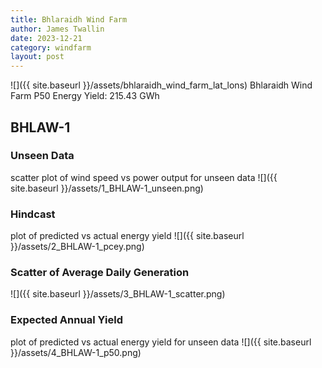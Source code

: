 ```yaml
---
title: Bhlaraidh Wind Farm
author: James Twallin
date: 2023-12-21
category: windfarm
layout: post
---
```

![]({{ site.baseurl }}/assets/bhlaraidh_wind_farm_lat_lons)
Bhlaraidh Wind Farm P50 Energy Yield: 215.43 GWh

BHLAW-1
-------------
### Unseen Data 
scatter plot of wind speed vs power output for unseen data
![]({{ site.baseurl }}/assets/1_BHLAW-1_unseen.png)
### Hindcast 
plot of predicted vs actual energy yield
![]({{ site.baseurl }}/assets/2_BHLAW-1_pcey.png)
### Scatter of Average Daily Generation 

![]({{ site.baseurl }}/assets/3_BHLAW-1_scatter.png)
### Expected Annual Yield 
plot of predicted vs actual energy yield for unseen data
![]({{ site.baseurl }}/assets/4_BHLAW-1_p50.png)

